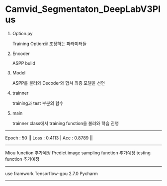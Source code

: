 # Camvid_Segmentaton_DeepLabV3Plus

1. Option.py
  
      Training Option을 조정하는 파라미터들

2. Encoder
  
      ASPP bulid

3. Model
  
      ASPP를 불러와 Decoder와 합쳐 최종 모델을 선언

4. trainner
  
      training과 test 부분의 함수

5. main
  
      trainner class에서 training function을 불러와 학습 진행
----------------------------------------------------------

Epoch : 50
|| Loss : 0.4113 | Acc : 0.8789 ||

----------------------------------------------------------

Miou function 추가예정
Predict image sampling function 추가예정
testing function 추가예정

----------------------------------------------------------

use framwork
Tensorflow-gpu 2.7.0
Pycharm

----------------------------------------------------------
